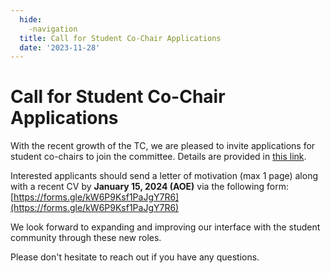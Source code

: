 ```yaml
---
  hide:
    -navigation
  title: Call for Student Co-Chair Applications
  date: '2023-11-28'
---
```


# Call for Student Co-Chair Applications

With the recent growth of the TC, we are pleased to invite applications for student co-chairs to join the committee. Details are provided in [this link](../assets/Student_Co_Chairs.pdf).

Interested applicants should send a letter of motivation (max 1 page) along with a recent CV by **January 15, 2024 (AOE)** via the following form: [https://forms.gle/kW6P9Ksf1PaJgY7R6](https://forms.gle/kW6P9Ksf1PaJgY7R6)

We look forward to expanding and improving our interface with the student community through these new roles.

Please don't hesitate to reach out if you have any questions.


